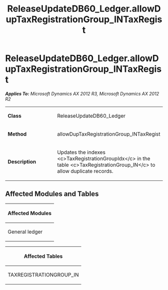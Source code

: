 ﻿---
title: ReleaseUpdateDB60_Ledger.allowDupTaxRegistrationGroup_INTaxRegist
TOCTitle: ReleaseUpdateDB60_Ledger.allowDupTaxRegistrationGroup_INTaxRegist
ms:assetid: 1f2913c4-f411-a01d-82aa-c813c1421a1e
ms:mtpsurl: https://msdn.microsoft.com/en-us/library/JJ684859(v=AX.60)
ms:contentKeyID: 49707060
ms.date: 05/18/2015
mtps_version: v=AX.60
---

# ReleaseUpdateDB60\_Ledger.allowDupTaxRegistrationGroup\_INTaxRegist 


_**Applies To:** Microsoft Dynamics AX 2012 R3, Microsoft Dynamics AX 2012 R2_

<table>
<colgroup>
<col style="width: 50%" />
<col style="width: 50%" />
</colgroup>
<tbody>
<tr class="odd">
<td><p><strong>Class</strong></p></td>
<td><p>ReleaseUpdateDB60_Ledger</p></td>
</tr>
<tr class="even">
<td><p><strong>Method</strong></p></td>
<td><p>allowDupTaxRegistrationGroup_INTaxRegist</p></td>
</tr>
<tr class="odd">
<td><p><strong>Description</strong></p></td>
<td><p>Updates the indexes &lt;c&gt;TaxRegistrationGroupIdx&lt;/c&gt; in the table &lt;c&gt;TaxRegistrationGroup_IN&lt;/c&gt; to allow duplicate records.</p></td>
</tr>
</tbody>
</table>


## Affected Modules and Tables

<table>
<colgroup>
<col style="width: 100%" />
</colgroup>
<thead>
<tr class="header">
<th><p>Affected Modules</p></th>
</tr>
</thead>
<tbody>
<tr class="odd">
<td><p>General ledger</p></td>
</tr>
</tbody>
</table>


<table>
<colgroup>
<col style="width: 100%" />
</colgroup>
<thead>
<tr class="header">
<th><p>Affected Tables</p></th>
</tr>
</thead>
<tbody>
<tr class="odd">
<td><p>TAXREGISTRATIONGROUP_IN</p></td>
</tr>
</tbody>
</table>

  


